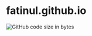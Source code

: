 # fatinul.github.io
![GitHub code size in bytes](https://img.shields.io/github/languages/code-size/fatinul/the-mee-null)
